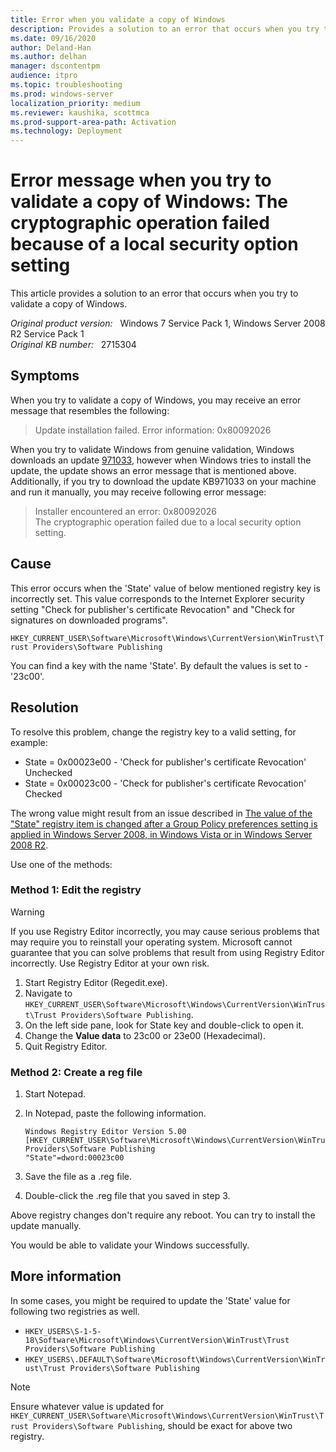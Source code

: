 ```yaml
---
title: Error when you validate a copy of Windows
description: Provides a solution to an error that occurs when you try to validate a copy of Windows.
ms.date: 09/16/2020
author: Deland-Han 
ms.author: delhan
manager: dscontentpm
audience: itpro
ms.topic: troubleshooting
ms.prod: windows-server
localization_priority: medium
ms.reviewer: kaushika, scottmca
ms.prod-support-area-path: Activation
ms.technology: Deployment
---
```

# Error message when you try to validate a copy of Windows: The cryptographic operation failed because of a local security option setting

This article provides a solution to an error that occurs when you try to validate a copy of Windows.

_Original product version:_ &nbsp; Windows 7 Service Pack 1, Windows Server 2008 R2 Service Pack 1  
_Original KB number:_ &nbsp; 2715304

## Symptoms

When you try to validate a copy of Windows, you may receive an error message that resembles the following:

> Update installation failed. Error information: 0x80092026

When you try to validate Windows from genuine validation, Windows downloads an update [971033](https://support.microsoft.com/help/971033), however when Windows tries to install the update, the update shows an error message that is mentioned above. Additionally, if you try to download the update KB971033 on your machine and run it manually, you may receive following error message:

> Installer encountered an error: 0x80092026  
The cryptographic operation failed due to a local security option setting.

## Cause

This error occurs when the 'State' value of below mentioned registry key is incorrectly set. This value corresponds to the Internet Explorer security setting "Check for publisher's certificate Revocation" and "Check for signatures on downloaded programs".

`HKEY_CURRENT_USER\Software\Microsoft\Windows\CurrentVersion\WinTrust\Trust Providers\Software Publishing`

You can find a key with the name 'State'. By default the values is set to - '23c00'.

## Resolution

To resolve this problem, change the registry key to a valid setting, for example:

- State = 0x00023e00 - 'Check for publisher's certificate Revocation' Unchecked
- State = 0x00023c00 - 'Check for publisher's certificate Revocation' Checked

The wrong value might result from an issue described in [The value of the "State" registry item is changed after a Group Policy preferences setting is applied in Windows Server 2008, in Windows Vista or in Windows Server 2008 R2](https://support.microsoft.com/help/982606).

Use one of the methods:

### Method 1: Edit the registry

> [!WARNING]
> If you use Registry Editor incorrectly, you may cause serious problems that may require you to reinstall your operating system. Microsoft cannot guarantee that you can solve problems that result from using Registry Editor incorrectly. Use Registry Editor at your own risk.

1. Start Registry Editor (Regedit.exe).
2. Navigate to `HKEY_CURRENT_USER\Software\Microsoft\Windows\CurrentVersion\WinTrust\Trust Providers\Software Publishing`.
3. On the left side pane, look for State key and double-click to open it.
4. Change the **Value data** to 23c00 or 23e00 (Hexadecimal).
5. Quit Registry Editor.

### Method 2: Create a reg file

1. Start Notepad.
2. In Notepad, paste the following information.

    ```registry
    Windows Registry Editor Version 5.00
    [HKEY_CURRENT_USER\Software\Microsoft\Windows\CurrentVersion\WinTrust\Trust Providers\Software Publishing
    "State"=dword:00023c00
    ```

3. Save the file as a .reg file.
4. Double-click the .reg file that you saved in step 3.

Above registry changes don't require any reboot. You can try to install the update manually.

You would be able to validate your Windows successfully.

## More information

In some cases, you might be required to update the 'State' value for following two registries as well.

- `HKEY_USERS\S-1-5-18\Software\Microsoft\Windows\CurrentVersion\WinTrust\Trust Providers\Software Publishing`
- `HKEY_USERS\.DEFAULT\Software\Microsoft\Windows\CurrentVersion\WinTrust\Trust Providers\Software Publishing`

> [!NOTE]
> Ensure whatever value is updated for `HKEY_CURRENT_USER\Software\Microsoft\Windows\CurrentVersion\WinTrust\Trust Providers\Software Publishing`, should be exact for above two registry.
